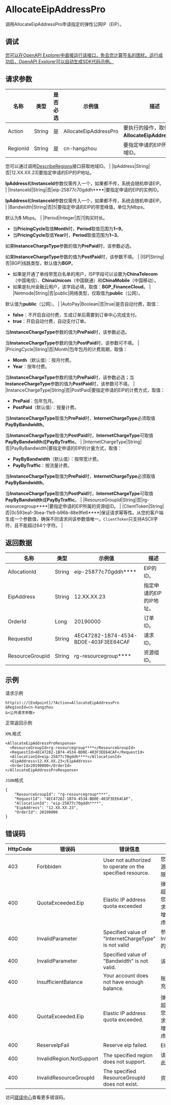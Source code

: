 # AllocateEipAddressPro

调用AllocateEipAddressPro申请指定的弹性公网IP（EIP）。

## 调试

[您可以在OpenAPI Explorer中直接运行该接口，免去您计算签名的困扰。运行成功后，OpenAPI Explorer可以自动生成SDK代码示例。](https://api.aliyun.com/#product=Vpc&api=AllocateEipAddressPro&type=RPC&version=2016-04-28)

## 请求参数

|名称|类型|是否必选|示例值|描述|
|--|--|----|---|--|
|Action|String|是|AllocateEipAddressPro|要执行的操作，取值：**AllocateEipAddressPro**。 |
|RegionId|String|是|cn-hangzhou|要指定申请的EIP所在的地域ID。

 您可以通过调用[DescribeRegions](~~36063~~)接口获取地域ID。 |
|IpAddress|String|否|12.XX.XX.23|要指定申请的EIP的IP地址。

 **IpAddress**和**InstanceId**参数仅需传入一个，如果都不传，系统会随机申请EIP。 |
|InstanceId|String|否|eip-25877c70gddh\*\*\*\*|要指定申请的EIP的实例ID。

 **IpAddress**和**InstanceId**参数仅需传入一个，如果都不传，系统会随机申请EIP。 |
|Bandwidth|String|否|5|要指定申请的EIP的带宽峰值，单位为Mbps。

 默认为**5** Mbps。 |
|Period|Integer|否|1|购买时长。

 -   当**PricingCycle**取值**Month**时，**Period**取值范围为**1~9**。
-   当**PricingCycle**取值**Year**时，**Period**取值范围为**1~3**。

 如果**InstanceChargeType**参数的值为**PrePaid**时，该参数必选。

 如果**InstanceChargeType**参数的值为**PostPaid**时，该参数不填。 |
|ISP|String|否|BGP|线路类型，默认值为**BGP**。

 -   如果是开通了单线带宽白名单的用户，ISP字段可以设置为**ChinaTelecom**（中国电信）、**ChinaUnicom**（中国联通）和**ChinaMobile**（中国移动）。
-   如果是杭州金融云用户，该字段必填，取值：**BGP\_FinanceCloud**。 |
|Netmode|String|否|public|网络类型，仅取值为**public**（公网）。

 默认值为**public**（公网）。 |
|AutoPay|Boolean|否|true|是否自动付费，取值：

 -   **false**：不开启自动付费，生成订单后需要到订单中心完成支付。
-   **true**：开启自动付费，自动支付订单。

 当**InstanceChargeType**参数的值为**PrePaid**时，该参数必选。

 当**InstanceChargeType**参数的值为**PostPaid**时，该参数可不填。 |
|PricingCycle|String|否|Month|包年包月的计费周期，取值：

 -   **Month**（默认值）：按月付费。
-   **Year**：按年付费。

 当**InstanceChargeType**参数的值为**PrePaid**时，该参数必选；当**InstanceChargeType**参数的值为**PostPaid**时，该参数可不填。 |
|InstanceChargeType|String|否|PostPaid|要指定申请的EIP的计费方式，取值：

 -   **PrePaid**：包年包月。
-   **PostPaid**（默认值）：按量计费。

 当**InstanceChargeType**取值为**PrePaid**时，**InternetChargeType**必须取值**PayByBandwidth**。

 当**InstanceChargeType**取值为**PostPaid**时，**InternetChargeType**可取值**PayByBandwidth**或**PayByTraffic**。 |
|InternetChargeType|String|否|PayByBandwidth|要指定申请的EIP的计量方式，取值：

 -   **PayByBandwidth**（默认值）：按带宽计费。
-   **PayByTraffic**：按流量计费。

 当**InstanceChargeType**取值为**PrePaid**时，**InternetChargeType**必须取值**PayByBandwidth**。

 当**InstanceChargeType**取值为**PostPaid**时，**InternetChargeType**可取值**PayByBandwidth**或**PayByTraffic**。 |
|ResourceGroupId|String|否|rg-resourcegroup\*\*\*\*|要指定申请的EIP所属的资源组ID。 |
|ClientToken|String|否|0c593ea1-3bea-11e9-b96b-88e9fe6\*\*\*\*|保证请求幂等性。从您的客户端生成一个参数值，确保不同请求间该参数值唯一。`ClientToken`只支持ASCII字符，且不能超过64个字符。 |

## 返回数据

|名称|类型|示例值|描述|
|--|--|---|--|
|AllocationId|String|eip-25877c70gddh\*\*\*\*|EIP的ID。 |
|EipAddress|String|12.XX.XX.23|指定申请的EIP的IP地址。 |
|OrderId|Long|20190000|订单ID。 |
|RequestId|String|4EC47282-1B74-4534-BD0E-403F3EE64CAF|请求ID。 |
|ResourceGroupId|String|rg-resourcegroup\*\*\*\*|资源组ID。 |

## 示例

请求示例

```
http(s)://[Endpoint]/?Action=AllocateEipAddressPro
&RegionId=cn-hangzhou
&<公共请求参数>
```

正常返回示例

`XML`格式

```
<AllocateEipAddressProResponse>
  <ResourceGroupId>rg-resourcegroup****</ResourceGroupId>
  <RequestId>4EC47282-1B74-4534-BD0E-403F3EE64CAF</RequestId>
  <AllocationId>eip-25877c70gddh****</AllocationId>
  <EipAddress>12.XX.XX.23</EipAddress>
  <OrderId>20190000</OrderId>
</AllocateEipAddressProResponse>
```

`JSON`格式

```
{
    "ResourceGroupId": "rg-resourcegroup****",
    "RequestId": "4EC47282-1B74-4534-BD0E-403F3EE64CAF",
    "AllocationId": "eip-25877c70gddh****",
    "EipAddress": "12.XX.XX.23",
    "OrderId": 20190000
}
```

## 错误码

|HttpCode|错误码|错误信息|描述|
|--------|---|----|--|
|403|Forbbiden|User not authorized to operate on the specified resource.|您没有权限操作该资源，请您申请操作权限后再试。|
|400|QuotaExceeded.Eip|Elastic IP address quota exceeded|弹性公网 IP 的个数超过额度限制，如果您有更多额度的需求，请提交工单申请增加限额，建议您考虑使用NAT网关。|
|400|InvalidParameter|Specified value of "InternetChargeType" is not valid|参数InternetChargeType的值不合法。|
|400|InvalidParameter|Specified value of "Bandwidth" is not valid.|该带宽不合法。|
|400|InsufficientBalance|Your account does not have enough balance.|账户余额不足，请先充值再操作。|
|400|QuotaExceeded.Eip|Elastic IP address quota exceeded.|弹性公网 IP 的个数超过额度限制，如果您有更多额度的需求，请提交工单申请增加限额，建议您考虑使用NAT网关。|
|400|ReserveIpFail|Reserve eip failed.|EIP预留失败。|
|400|InvalidRegion.NotSupport|The specified region does not support.|该 RegionId 不支持此操作。|
|400|InvalidResourceGroupId|The specified ResourceGroupId does not exist.|资源组ID不存在。|

访问[错误中心](https://error-center.aliyun.com/status/product/Vpc)查看更多错误码。

